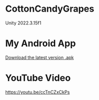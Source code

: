 # CottonCandyGrapes
Unity 2022.3.15f1

# My Android App
[Download the latest version .apk](https://github.com/JeongHo16/CottonCandyGrapes/releases/download/v1.0.2/Bunnyz.apk)

# YouTube Video
https://youtu.be/ccTnCZxCkPs 
